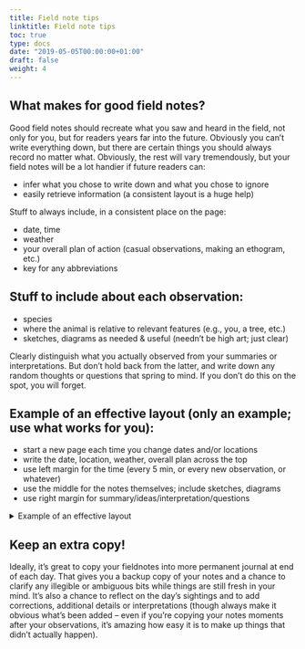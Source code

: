 ```yaml
---
title: Field note tips
linktitle: Field note tips
toc: true
type: docs
date: "2019-05-05T00:00:00+01:00"
draft: false
weight: 4
---
```


## What makes for good field notes?

Good field notes should recreate what you saw and heard in the field, not only for you, but for readers years far into the future. Obviously you can’t write everything down, but there are certain things you should always record no matter what. Obviously, the rest will vary tremendously, but your field notes will be a lot handier if future readers can:

- infer what you chose to write down and what you chose to ignore
- easily retrieve information (a consistent layout is a huge help)

Stuff to always include, in a consistent place on the page:

- date, time
- weather
- your overall plan of action (casual observations, making an ethogram, etc.)
- key for any abbreviations

## Stuff to include about each observation:

- species
- where the animal is relative to relevant features (e.g., you, a tree, etc.)
- sketches, diagrams as needed & useful (needn’t be high art; just clear)

Clearly distinguish what you actually observed from your summaries or interpretations. But don’t hold back from the latter, and write down any random thoughts or questions that spring to mind. If you don’t do this on the spot, you will forget.

## Example of an effective layout (only an example; use what works for you):

- start a new page each time you change dates and/or locations
- write the date, location, weather, overall plan across the top
- use left margin for the time (every 5 min, or every new observation, or
whatever)
- use the middle for the notes themselves; include sketches, diagrams
- use right margin for summary/ideas/interpretation/questions

<details>
<summary>Example of an effective layout</summary>



- start a new page each time you change dates and/or locations
- write the date, location, weather, overall plan across the top
- use left margin for the time (every 5 min, or every new observation, or
whatever)
- use the middle for the notes themselves; include sketches, diagrams
- use right margin for summary/ideas/interpretation/questions

But that's just one approach; do whatever works best for you.
</details>

## Keep an extra copy!
   
Ideally, it’s great to copy your fieldnotes into more permanent journal at end of each day. That gives you a backup copy of your notes and a chance to clarify any illegible or ambiguous bits while things are still fresh in your mind. It’s also a chance to reflect on the day’s sightings and to add corrections, additional details or interpretations (though always make it obvious what’s been added – even if you’re copying your notes moments after your observations, it’s amazing how easy it is to make up things that didn’t actually happen).